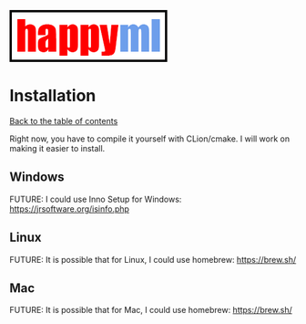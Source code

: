 ![happyml](../happyml.png)

# Installation
[Back to the table of contents](README.md)

Right now, you have to compile it yourself with CLion/cmake. I will work on making it easier to install.

## Windows
FUTURE: I could use Inno Setup for Windows: https://jrsoftware.org/isinfo.php

## Linux
FUTURE: It is possible that for Linux, I could use homebrew: https://brew.sh/

## Mac
FUTURE: It is possible that for Mac, I could use homebrew: https://brew.sh/


